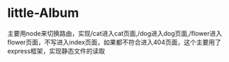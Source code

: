 # little-Album
主要用node来切换路由，实现/cat进入cat页面,/dog进入dog页面,/flower进入flower页面，不写进入index页面，如果都不符合进入404页面，这个主要用了express框架，实现静态文件的读取
